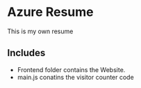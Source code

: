 # Azure Resume
This is my own resume 




 ## Includes
- Frontend folder contains the Website.
- main.js conatins the visitor counter code